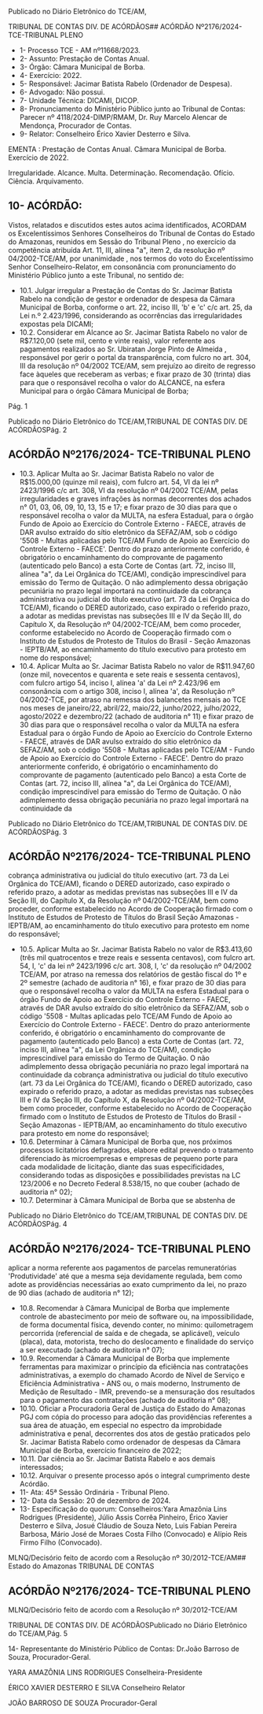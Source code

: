 Publicado  no  Diário  Eletrônico do TCE/AM,

TRIBUNAL DE CONTAS DIV. DE ACÓRDÃOS## ACÓRDÃO Nº2176/2024- TCE-TRIBUNAL PLENO

- 1- Processo TCE - AM nº11668/2023.
- 2- Assunto: Prestação de Contas Anual.
- 3- Órgão: Câmara Municipal de Borba.
- 4- Exercício: 2022.
- 5- Responsável: Jacimar Batista Rabelo (Ordenador de Despesa).
- 6- Advogado: Não possui.
- 7- Unidade Técnica: DICAMI,  DICOP.
- 8- Pronunciamento  do  Ministério  Público  junto  ao  Tribunal  de  Contas: Parecer  nº 4118/2024-DIMP/RMAM,  Dr.  Ruy  Marcelo  Alencar  de  Mendonça,  Procurador  de Contas.
- 9- Relator: Conselheiro Érico Xavier Desterro e Silva.

EMENTA : Prestação  de  Contas  Anual. Câmara Municipal de Borba. Exercício de 2022.

Irregularidade. Alcance. Multa. Determinação. Recomendação. Ofício. Ciência. Arquivamento.

## 10-  ACÓRDÃO:

Vistos, relatados e discutidos estes autos acima identificados, ACORDAM os Excelentíssimos Senhores Conselheiros do Tribunal de Contas do Estado do Amazonas, reunidos em Sessão do Tribunal Pleno , no exercício da competência atribuída Art. 11, III, alínea "a", item 2, da resolução nº 04/2002-TCE/AM, por  unanimidade ,  nos  termos do voto do Excelentíssimo Senhor Conselheiro-Relator, em consonância com pronunciamento do Ministério Público junto a este Tribunal, no sentido de:

- 10.1. Julgar  irregular a  Prestação  de  Contas  do  Sr. Jacimar  Batista Rabelo na  condição  de  gestor  e  ordenador  de  despesa  da  Câmara Municipal de Borba, conforme o art. 22, inciso III, 'b' e 'c' c/c art. 25, da Lei n.º 2.423/1996, considerando as ocorrências das irregularidades expostas pela DICAMI;
- 10.2. Considerar em Alcance ao Sr. Jacimar Batista Rabelo no valor de R$7.120,00 (sete mil, cento e vinte reais), valor referente aos pagamentos  realizados  ao Sr.  Ubiratan  Jorge  Pinto  de  Almeida , responsável por gerir o portal da transparência, com fulcro no art. 304, III da  resolução  nº  04/2002  TCE/AM,  sem  prejuízo  ao  direito  de regresso face àqueles que receberam as verbas; e fixar prazo de 30 (trinta) dias para que o responsável recolha o valor do ALCANCE, na esfera Municipal para o órgão Câmara Municipal de Borba;

Pág. 1

Publicado  no  Diário  Eletrônico do TCE/AM,TRIBUNAL DE CONTAS DIV. DE ACÓRDÃOSPág. 2

## ACÓRDÃO Nº2176/2024- TCE-TRIBUNAL PLENO

- 10.3. Aplicar Multa ao Sr. Jacimar Batista Rabelo no valor de R$15.000,00 (quinze  mil  reais),  com  fulcro  art.  54,  VI  da  lei  nº 2423/1996  c/c  art.  308,  VI  da  resolução  nº  04/2002  TCE/AM,  pelas irregularidades e graves infrações às normas decorrentes dos achados n° 01, 03, 06, 09, 10, 13, 15 e 17; e fixar prazo de 30 dias para  que  o  responsável  recolha  o  valor  da  MULTA,  na  esfera Estadual,  para  o  órgão  Fundo  de  Apoio  ao  Exercício  do  Controle Externo - FAECE, através de DAR avulso extraído do sítio eletrônico da SEFAZ/AM, sob o código '5508 - Multas aplicadas pelo TCE/AM Fundo de Apoio ao Exercício do Controle Externo - FAECE'. Dentro do prazo anteriormente conferido, é obrigatório o encaminhamento do comprovante de pagamento (autenticado pelo Banco) a esta Corte de Contas  (art.  72,  inciso  III,  alínea  "a",  da  Lei  Orgânica  do  TCE/AM), condição imprescindível para emissão do Termo de Quitação. O não adimplemento dessa obrigação pecuniária no prazo legal importará na continuidade da cobrança administrativa ou judicial do título executivo (art.  73  da  Lei  Orgânica  do  TCE/AM),  ficando  o  DERED  autorizado, caso  expirado  o  referido  prazo,  a  adotar  as  medidas  previstas  nas subseções  III  e  IV  da  Seção  III,  do  Capítulo  X,  da  Resolução  nº 04/2002-TCE/AM,  bem  como  proceder,  conforme  estabelecido  no Acordo  de  Cooperação  firmado  com  o  Instituto  de  Estudos  de Protesto  de  Títulos  do  Brasil  -  Seção  Amazonas  -  IEPTB/AM,  ao encaminhamento  do  título  executivo  para  protesto  em  nome  do responsável;
- 10.4. Aplicar Multa ao Sr. Jacimar Batista Rabelo no valor de R$11.947,60 (onze mil, novecentos  e  quarenta  e  sete reais e sessenta centavos), com fulcro artigo 54, inciso I, alínea 'a' da Lei nº 2.423/96  em  consonância  com  o  artigo  308,  inciso  I,  alínea  'a',  da Resolução  nº  04/2002-TCE,  por  atraso  na  remessa  dos  balancetes mensais ao TCE  nos meses de janeiro/22, abril/22, maio/22, junho/2022, julho/2022, agosto/2022 e dezembro/22  (achado  de auditoria  n°  11)  e  fixar prazo  de  30  dias para  que  o  responsável recolha o valor da MULTA na esfera Estadual para o órgão Fundo de Apoio  ao  Exercício  do  Controle  Externo  -  FAECE,  através  de  DAR avulso extraído do sítio eletrônico da SEFAZ/AM, sob o código '5508 - Multas aplicadas pelo TCE/AM - Fundo de Apoio ao Exercício do Controle Externo - FAECE'. Dentro do prazo anteriormente conferido, é  obrigatório  o  encaminhamento  do  comprovante  de  pagamento (autenticado  pelo  Banco)  a  esta  Corte  de  Contas  (art.  72,  inciso  III, alínea "a", da Lei Orgânica do TCE/AM), condição imprescindível para emissão do Termo de Quitação. O não adimplemento dessa obrigação  pecuniária  no  prazo  legal  importará  na  continuidade  da

Publicado  no  Diário  Eletrônico do TCE/AM,TRIBUNAL DE CONTAS DIV. DE ACÓRDÃOSPág. 3

## ACÓRDÃO Nº2176/2024- TCE-TRIBUNAL PLENO

cobrança administrativa ou judicial do título executivo (art. 73 da Lei Orgânica do TCE/AM), ficando o DERED autorizado, caso expirado o referido prazo, a adotar as medidas previstas nas subseções III e IV da Seção III, do Capítulo X, da Resolução nº 04/2002-TCE/AM, bem como  proceder,  conforme  estabelecido  no  Acordo  de  Cooperação firmado com o Instituto de Estudos de Protesto de Títulos do Brasil Seção Amazonas -IEPTB/AM, ao encaminhamento do título executivo para protesto em nome do responsável;

- 10.5. Aplicar Multa ao Sr. Jacimar Batista Rabelo no valor de R$3.413,60 (três mil quatrocentos e treze reais e sessenta centavos), com fulcro art.  54,  I,  'c'  da  lei  nº  2423/1996  c/c  art.  308,  I,  'c'  da  resolução  nº 04/2002  TCE/AM,  por  atraso  na  remessa  dos  relatórios  de  gestão fiscal do 1º e 2º semestre (achado de auditoria n° 16), e fixar prazo de 30 dias para que o responsável recolha o valor da MULTA na esfera Estadual  para  o  órgão  Fundo  de  Apoio  ao  Exercício  do  Controle Externo - FAECE, através de DAR avulso extraído do sítio eletrônico da SEFAZ/AM, sob o código '5508 - Multas aplicadas pelo TCE/AM Fundo de Apoio ao Exercício do Controle Externo - FAECE'. Dentro do prazo anteriormente conferido, é obrigatório o encaminhamento do comprovante de pagamento (autenticado pelo Banco) a esta Corte de Contas  (art.  72,  inciso  III,  alínea  "a",  da  Lei  Orgânica  do  TCE/AM), condição imprescindível para emissão do Termo de Quitação. O não adimplemento dessa obrigação pecuniária no prazo legal importará na continuidade da cobrança administrativa ou judicial do título executivo (art.  73  da  Lei  Orgânica  do  TCE/AM),  ficando  o  DERED  autorizado, caso  expirado  o  referido  prazo,  a  adotar  as  medidas  previstas  nas subseções  III  e  IV  da  Seção  III,  do  Capítulo  X,  da  Resolução  nº 04/2002-TCE/AM,  bem  como  proceder,  conforme  estabelecido  no Acordo  de  Cooperação  firmado  com  o  Instituto  de  Estudos  de Protesto  de  Títulos  do  Brasil  -  Seção  Amazonas  -  IEPTB/AM,  ao encaminhamento  do  título  executivo  para  protesto  em  nome  do responsável;
- 10.6. Determinar à Câmara  Municipal de Borba que, nos próximos processos licitatórios deflagrados, elabore edital prevendo o tratamento  diferenciado  às  microempresas  e  empresas  de  pequeno porte para cada modalidade de licitação, diante das suas especificidades,  considerando  todas  as  disposições  e  possibilidades previstas  na  LC  123/2006  e  no  Decreto  Federal  8.538/15,  no  que couber (achado de auditoria n° 02);
- 10.7. Determinar à Câmara  Municipal  de  Borba que  se  abstenha  de

Publicado  no  Diário  Eletrônico do TCE/AM,TRIBUNAL DE CONTAS DIV. DE ACÓRDÃOSPág. 4

## ACÓRDÃO Nº2176/2024- TCE-TRIBUNAL PLENO

aplicar a norma referente aos pagamentos de parcelas remuneratórias 'Produtividade'  até  que  a  mesma  seja  devidamente  regulada,  bem como adote as providências necessárias ao exato cumprimento da lei, no prazo de 90 dias (achado de auditoria n° 12);

- 10.8. Recomendar à Câmara Municipal de Borba que implemente controle de  abastecimento  por  meio  de  software  ou,  na  impossibilidade,  de forma documental física, devendo conter, no mínimo: quilometragem percorrida (referencial de saída e de chegada, se aplicável), veículo (placa),  data,  motorista,  trecho  do  deslocamento  e  finalidade  do serviço a ser executado (achado de auditoria n° 07);
- 10.9. Recomendar à Câmara Municipal de Borba que implemente ferramentas para maximizar o princípio da eficiência nas contratações administrativas, a exemplo do chamado Acordo de Nível de Serviço e Eficiência Administrativa - ANS ou, o mais moderno, Instrumento de Medição  de  Resultado  -  IMR,  prevendo-se  a  mensuração  dos resultados para o pagamento das contratações (achado de auditoria n° 08);
- 10.10. Oficiar a  Procuradoria  Geral  de  Justiça  do  Estado  do  Amazonas  PGJ com cópia do processo para adoção das providências referentes a  sua  área  de  atuação,  em  especial  no  espectro  da  improbidade administrativa  e  penal,  decorrentes  dos  atos  de  gestão  praticados pelo  Sr.  Jacimar  Batista  Rabelo  como  ordenador  de  despesas  da Câmara Municipal de Borba, exercício financeiro de 2022;
- 10.11. Dar ciência ao Sr. Jacimar Batista Rabelo e aos demais interessados;
- 10.12. Arquivar o  presente  processo  após  o  integral  cumprimento  deste Acórdão.
- 11-  Ata: 45ª Sessão Ordinária - Tribunal Pleno.
- 12-  Data da Sessão: 20 de dezembro de 2024.
- 13-  Especificação do quorum: Conselheiros:Yara Amazônia Lins Rodrigues (Presidente), Júlio Assis Corrêa Pinheiro, Érico Xavier Desterro e Silva, Josué Cláudio de  Souza  Neto,  Luis  Fabian  Pereira  Barbosa,  Mário  José  de  Moraes  Costa  Filho (Convocado) e Alípio Reis Firmo Filho (Convocado).

MLNQ/Decisório feito de acordo com a Resolução nº 30/2012-TCE/AM## Estado do Amazonas TRIBUNAL DE CONTAS

## ACÓRDÃO Nº2176/2024- TCE-TRIBUNAL PLENO

MLNQ/Decisório feito de acordo com a Resolução nº 30/2012-TCE/AM

TRIBUNAL DE CONTAS DIV. DE ACÓRDÃOSPublicado  no  Diário  Eletrônico do TCE/AM,Pág. 5

14-  Representante  do  Ministério  Público  de  Contas: Dr.João  Barroso  de  Souza, Procurador-Geral.

YARA AMAZÔNIA LINS RODRIGUES Conselheira-Presidente

ÉRICO XAVIER DESTERRO E SILVA Conselheiro Relator

JOÃO BARROSO DE SOUZA Procurador-Geral